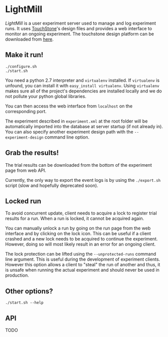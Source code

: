 # LightMill

*LightMill* is a user experiment server used to manage and log experiment runs.
It uses [TouchStone](https://www.lri.fr/~appert/website/touchstone/touchstone.html)'s design files
and provides a web interface to monitor an ongoing experiment. The touchstone design platform
can be downloaded from [here](https://github.com/jdfekete/touchstone-platforms/tree/master/design-platform).

## Make it run!


```shell
./configure.sh
./start.sh
```

You need a python 2.7 interpreter and `virtualenv` installed. If
`virtualenv` is unfound, you can install it with
`easy_install virtualenv`. Using `virtualenv` makes sure
all of the project's dependencies are installed locally and
we do not pollute your python global libraries.

You can then access the web interface from `localhost` on the
corresponding port.

The experiment described in `experiment.xml` at the root folder will be
automatically imported into the database at server startup (if not
already in). You can also specify another experiment design path with
the `--experiment-design` command line option.

## Grab the results!

The trial results can be downloaded from the bottom of the experiment page from web API.

Currently, the only way to export the event logs is by using the
`./export.sh` script (slow and hopefully deprecated soon).


## Locked run

To avoid concurrent update, client needs to acquire a lock to register
trial results for a run.
When a run is locked, it cannot be acquired again.

You can manually unlock a run by going on the run page from the web
interface and by clicking on the lock icon. This can be useful if a
client crashed and a new lock needs to be acquired to continue the
experiment. However, doing so will most likely result in an error for an
ongoing client.

The lock protection can be lifted using the `--unprotected-runs` command line argument.
This is useful during the development of experiment clients.
However this option allows a client to "steal" the run of another and thus, it is unsafe when
running the actual experiment and should never be used in production.

## Other options?

```shell
./start.sh --help
```
## API

TODO
